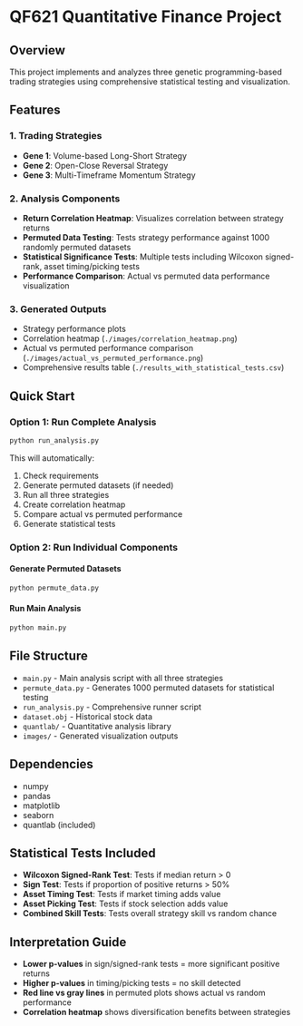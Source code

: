 # QF621 Quantitative Finance Project

## Overview
This project implements and analyzes three genetic programming-based trading strategies using comprehensive statistical testing and visualization.

## Features

### 1. Trading Strategies
- **Gene 1**: Volume-based Long-Short Strategy
- **Gene 2**: Open-Close Reversal Strategy  
- **Gene 3**: Multi-Timeframe Momentum Strategy

### 2. Analysis Components
- **Return Correlation Heatmap**: Visualizes correlation between strategy returns
- **Permuted Data Testing**: Tests strategy performance against 1000 randomly permuted datasets
- **Statistical Significance Tests**: Multiple tests including Wilcoxon signed-rank, asset timing/picking tests
- **Performance Comparison**: Actual vs permuted data performance visualization

### 3. Generated Outputs
- Strategy performance plots
- Correlation heatmap (`./images/correlation_heatmap.png`)
- Actual vs permuted performance comparison (`./images/actual_vs_permuted_performance.png`) 
- Comprehensive results table (`./results_with_statistical_tests.csv`)

## Quick Start

### Option 1: Run Complete Analysis
```bash
python run_analysis.py
```
This will automatically:
1. Check requirements
2. Generate permuted datasets (if needed)
3. Run all three strategies
4. Create correlation heatmap
5. Compare actual vs permuted performance
6. Generate statistical tests

### Option 2: Run Individual Components

#### Generate Permuted Datasets
```bash
python permute_data.py
```

#### Run Main Analysis
```bash
python main.py
```

## File Structure
- `main.py` - Main analysis script with all three strategies
- `permute_data.py` - Generates 1000 permuted datasets for statistical testing
- `run_analysis.py` - Comprehensive runner script
- `dataset.obj` - Historical stock data
- `quantlab/` - Quantitative analysis library
- `images/` - Generated visualization outputs

## Dependencies
- numpy
- pandas
- matplotlib
- seaborn
- quantlab (included)

## Statistical Tests Included
- **Wilcoxon Signed-Rank Test**: Tests if median return > 0
- **Sign Test**: Tests if proportion of positive returns > 50%
- **Asset Timing Test**: Tests if market timing adds value
- **Asset Picking Test**: Tests if stock selection adds value  
- **Combined Skill Tests**: Tests overall strategy skill vs random chance

## Interpretation Guide
- **Lower p-values** in sign/signed-rank tests = more significant positive returns
- **Higher p-values** in timing/picking tests = no skill detected
- **Red line vs gray lines** in permuted plots shows actual vs random performance
- **Correlation heatmap** shows diversification benefits between strategies
